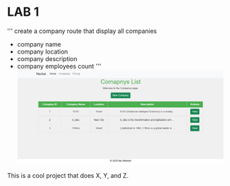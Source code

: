 # LAB 1 
'''
create a company route that display all companies
- company name
- company location
- company description
- company employees count
'''
![Screenshot](images\Task1.png)

This is a cool project that does X, Y, and Z.
